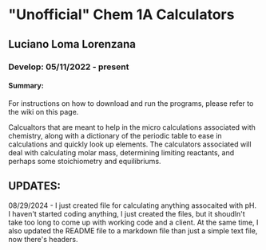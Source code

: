 # "Unofficial" Chem 1A Calculators
## Luciano Loma Lorenzana
### Develop: 05/11/2022 - present

#### Summary:
For instructions on how to download and run the programs, please refer to the wiki on this page.

Calcualtors that are meant to help in the micro calculations associated with chemistry, along with
a dictionary of the periodic table to ease in calculations and quickly look up elements.
The calculators associated will deal with calculating molar mass, determining limiting reactants,
and perhaps some stoichiometry and equilibriums.

## UPDATES:
08/29/2024 - I just created file for calculating anything assocaited with pH.
I haven't started coding anything, I just created the files, but it shoudln't take too
long to come up with working code and a client.
At the same time, I also updated the README file to a markdown file than just a 
simple text file, now there's headers.
